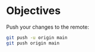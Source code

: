 # Objectives

Push your changes to the remote:

```bash
git push -u origin main
git push origin main
```
